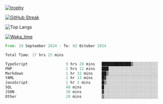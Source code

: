 <!--
**ren-joey/ren-joey** is a ✨ _special_ ✨ repository because its `README.md` (this file) appears on your GitHub profile.

Here are some ideas to get you started:

- 🔭 I’m currently working on ...
- 🌱 I’m currently learning ...
- 👯 I’m looking to collaborate on ...
- 🤔 I’m looking for help with ...
- 💬 Ask me about ...
- 📫 How to reach me: ...
- 😄 Pronouns: ...
- ⚡ Fun fact: ...
-->

[![trophy](https://github-profile-trophy.vercel.app/?username=ren-joey&theme=darkhub)](https://github.com/ren-joey)

[![GitHub Streak](https://streak-stats.demolab.com/?user=ren-joey&theme=dark)](https://github.com/ren-joey)

![Top Langs](https://github-readme-stats.vercel.app/api/top-langs?username=ren-joey&show_icons=true&layout=compact&locale=en&hide=html,CSS,scss,Pug,Twig&theme=dark)

[![Waka_time](https://github-readme-stats.vercel.app/api/wakatime?username=joeyren&theme=dark)](https://github.com/ren-joey)

<!--START_SECTION:waka-->

```rust
From: 19 September 2024 - To: 02 October 2024

Total Time: 17 hrs 25 mins

TypeScript                 9 hrs 28 mins   █████████████▒░░░░░░░░░░░   53.33 %
PHP                        2 hrs 12 mins   ███░░░░░░░░░░░░░░░░░░░░░░   12.40 %
Markdown                   1 hr 32 mins    ██▒░░░░░░░░░░░░░░░░░░░░░░   08.67 %
YAML                       1 hr 13 mins    █▓░░░░░░░░░░░░░░░░░░░░░░░   06.87 %
JavaScript                 1 hr 3 mins     █▒░░░░░░░░░░░░░░░░░░░░░░░   05.93 %
SQL                        48 mins         █░░░░░░░░░░░░░░░░░░░░░░░░   04.54 %
JSON                       30 mins         ▓░░░░░░░░░░░░░░░░░░░░░░░░   02.87 %
Other                      20 mins         ▒░░░░░░░░░░░░░░░░░░░░░░░░   01.96 %
```

<!--END_SECTION:waka-->
